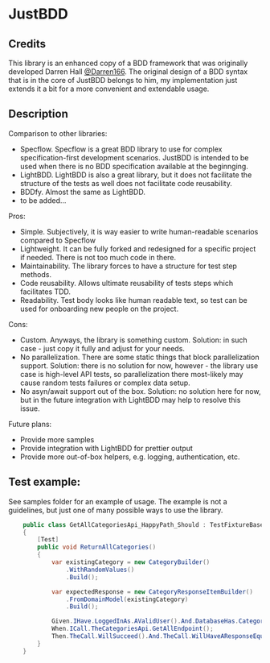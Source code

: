 # JustBDD

## Credits

This library is an enhanced copy of a BDD framework that was originally developed Darren Hall [@Darren166](https://github.com/Darren166).
The original design of a BDD syntax that is in the core of JustBDD belongs to him, my implementation just extends it a bit for a more convenient and extendable usage.

## Description

Comparison to other libraries:
- Specflow. Specflow is a great BDD library to use for complex specification-first development scenarios. JustBDD is intended to be used when there is no BDD specification available at the beginnging.
- LightBDD. LightBDD is also a great library, but it does not facilitate the structure of the tests as well does not facilitate code reusability.
- BDDfy. Almost the same as LightBDD.
- to be added...

Pros:
- Simple. Subjectively, it is way easier to write human-readable scenarios compared to Specflow
- Lightweight. It can be fully forked and redesigned for a specific project if needed. There is not too much code in there.
- Maintainability. The library forces to have a structure for test step methods.
- Code reusability. Allows ultimate reusability of tests steps which facilitates TDD.
- Readability. Test body looks like human readable text, so test can be used for onboarding new people on the project.

Cons:
- Custom. Anyways, the library is something custom. Solution: in such case - just copy it fully and adjust for your needs.
- No parallelization. There are some static things that block parallelization support. Solution: there is no solution for now, however - the library use case is high-level API tests, so parallelization there most-likely may cause random tests failures or complex data setup.
- No asyn/await support out of the box. Solution: no solution here for now, but in the future integration with LightBDD may help to resolve this issue.

Future plans:
- Provide more samples
- Provide integration with LightBDD for prettier output
- Provide more out-of-box helpers, e.g. logging, authentication, etc.

## Test example:

See samples folder for an example of usage. The example is not a guidelines, but just one of many possible ways to use the library.

``` C#
    public class GetAllCategoriesApi_HappyPath_Should : TestFixtureBase
    {
        [Test]
        public void ReturnAllCategories()
        {
            var existingCategory = new CategoryBuilder()
                .WithRandomValues()
                .Build();

            var expectedResponse = new CategoryResponseItemBuilder()
                .FromDomainModel(existingCategory)
                .Build();

            Given.IHave.LoggedInAs.AValidUser().And.DatabaseHas.Category(existingCategory);
            When.ICall.TheCategoriesApi.GetAllEndpoint();
            Then.TheCall.WillSucceed().And.TheCall.WillHaveAResponseEqualTo(new[] { expectedResponse });
        }
    }
 ```
